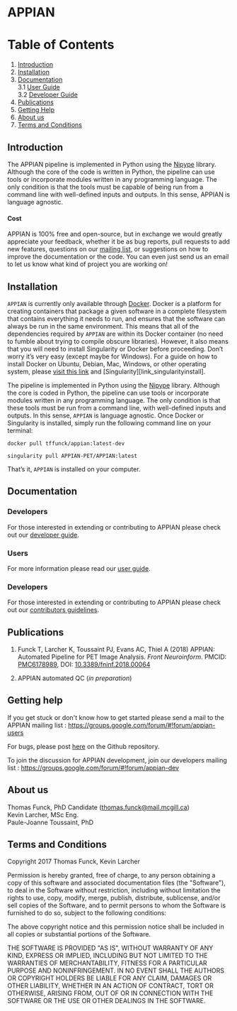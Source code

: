 # APPIAN
Table of Contents
=================
 1. [Introduction](#introduction)
 2. [Installation](#installation)
 3. [Documentation](#documentation)\
     3.1 [User Guide](https://github.com/APPIAN-PET/APPIAN/blob/master/USERGUIDE.md)\
     3.2 [Developer Guide](link_contributing)
 4. [Publications](#publications)
 5. [Getting Help](#getting-help)
 6. [About us](#about-us)
 7. [Terms and Conditions](#terms-and-conditions)


## Introduction
The APPIAN pipeline is implemented in Python using the [Nipype][nipype] library. Although the core of the code is written in Python, the pipeline can use tools or incorporate modules written in any programming language. The only condition is that the tools must be capable of being run from a command line with well-defined inputs and outputs. In this sense, APPIAN is  language agnostic.


#### Cost
APPIAN is 100% free and open-source, but in exchange we would greatly appreciate your feedback, whether it be as bug reports, pull requests to add new features, questions on our [mailing list](https://groups.google.com/forum/#!forum/appian-users), or suggestions on how to improve the documentation or the code. You can even just send us an email to let us know what kind of project you are working on!   

## Installation 

``APPIAN`` is currently only available through [Docker][link_dockerhome]. Docker is a platform for creating containers that package a given software in a complete filesystem that contains everything it needs to run, and ensures that the software can always be run in the same environment. This means that all of the dependencies required by ``APPIAN`` are within its Docker container (no need to fumble about trying to compile obscure libraries). However, it also means that you will need to install Singularity or Docker before proceeding. Don’t worry it’s very easy (except maybe for Windows). For a guide on how to install Docker on Ubuntu, Debian, Mac, Windows, or other operating system, please [visit this link][link_dockerinstall] and [Singularity][link_singularityinstall].  

The pipeline is implemented in Python using the [Nipype][link_nipypertd] library. Although the core is coded in Python, the pipeline can use tools or incorporate modules written in any programming language. The only condition is that these tools must be run from a command line, with well-defined inputs and outputs. In this sense, ``APPIAN`` is  language agnostic.
Once Docker or Singularity is installed, simply run the following command line on your terminal:

```
docker pull tffunck/appian:latest-dev

singularity pull APPIAN-PET/APPIAN:latest
```

That’s it, ``APPIAN`` is installed on your computer. 

## Documentation

### Developers
For those interested in extending or contributing to APPIAN please check out our [developer guide][link_contributing]. 

### Users
For more information please read our [user guide][link_userguide]. 

### Developers
For those interested in extending or contributing to APPIAN please check out our [contributors guidelines][link_contributors].

## Publications
1. Funck T, Larcher K, Toussaint PJ, Evans AC, Thiel A (2018) APPIAN: Automated Pipeline for PET Image Analysis. *Front Neuroinform*. PMCID: [PMC6178989][link_pmcid], DOI: [10.3389/fninf.2018.00064][link_doi]

2. APPIAN automated QC (*in preparation*)

[link_dockerinstall]: https://docs.docker.com/install/
[link_civet]: https://mcin-cnim.ca/technology/civet/
[link_cbrain]: https://github.com/aces/cbrain/wiki
[link_nipypertd]: https://nipype.readthedocs.io/en/latest/
[link_dockerhome]: https://docs.docker.com/
[link_userguide]: https://github.com/APPIAN-PET/APPIAN/blob/master/USERGUIDE.md
[link_contributors]: https://github.com/APPIAN-PET/APPIAN/blob/master/CONTRIBUTING.md
[link_pmcid]: https://www.ncbi.nlm.nih.gov/pmc/articles/PMC6178989/
[link_doi]: https://doi.org/10.3389/fninf.2018.00064

## Getting help

If you get stuck or don't know how to get started please send a mail to the APPIAN mailing list :
https://groups.google.com/forum/#!forum/appian-users

For bugs, please post [here](#https://github.com/APPIAN-PET/APPIAN/issues) on the Github repository.

To join the discussion for APPIAN development, join our developers mailing list : 
https://groups.google.com/forum/#!forum/appian-dev



## About us
Thomas Funck, PhD Candidate (thomas.funck@mail.mcgill.ca)\
Kevin Larcher, MSc Eng.\
Paule-Joanne Toussaint, PhD

## Terms and Conditions
Copyright 2017 Thomas Funck, Kevin Larcher


Permission is hereby granted, free of charge, to any person obtaining a copy of this software and associated documentation files (the "Software"), to deal in the Software without restriction, including without limitation the rights to use, copy, modify, merge, publish, distribute, sublicense, and/or sell copies of the Software, and to permit persons to whom the Software is furnished to do so, subject to the following conditions:

The above copyright notice and this permission notice shall be included in all copies or substantial portions of the Software.

THE SOFTWARE IS PROVIDED "AS IS", WITHOUT WARRANTY OF ANY KIND, EXPRESS OR IMPLIED, INCLUDING BUT NOT LIMITED TO THE WARRANTIES OF MERCHANTABILITY, FITNESS FOR A PARTICULAR PURPOSE AND NONINFRINGEMENT. IN NO EVENT SHALL THE AUTHORS OR COPYRIGHT HOLDERS BE LIABLE FOR ANY CLAIM, DAMAGES OR OTHER LIABILITY, WHETHER IN AN ACTION OF CONTRACT, TORT OR OTHERWISE, ARISING FROM, OUT OF OR IN CONNECTION WITH THE SOFTWARE OR THE USE OR OTHER DEALINGS IN THE SOFTWARE.


[link_contributing]: https://github.com/APPIAN-PET/APPIAN/blob/master/CONTRIBUTING.md
[link_user_guide]: https://github.com/APPIAN-PET/APPIAN/blob/master/USERGUIDE.md
[ubuntu_docker]: https://docs.docker.com/install/linux/docker-ce/ubuntu/
[debian_docker]: https://docs.docker.com/install/linux/docker-ce/ubuntu/
[mac_docker]: https://docs.docker.com/docker-for-mac/install/
[windows_docker]: https://docs.docker.com/docker-for-windows/install/
[nipype]: http://nipype.readthedocs.io/en/latest/
[cbrain]: https://mcin-cnim.ca/technology/cbrain/

